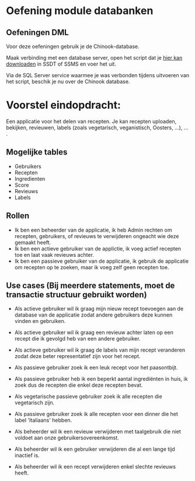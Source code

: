 # Oefening module databanken

## Oefeningen DML

Voor deze oefeningen gebruik je de Chinook-database.

Maak verbinding met een database server, open het script dat je [hier kan downloaden](https://raw.githubusercontent.com/lerocha/chinook-database/master/ChinookDatabase/DataSources/Chinook_SqlServer.sql) in SSDT of SSMS en voer het uit.

Via de SQL Server service waarmee je was verbonden tijdens uitvoeren van het script, beschik je nu over de Chinook database.

# Voorstel eindopdracht:



Een applicatie voor het delen van recepten. Je kan recepten uploaden, bekijken, revieuwen, labels (zoals vegetarisch, veganistisch, Oosters, ...), ... .

## Mogelijke tables

 - Gebruikers
 - Recepten
 - Ingredienten
 - Score
 - Revieuws
 - Labels

## Rollen

 - Ik ben een beheerder van de applicatie, ik heb Admin rechten om recepten, gebruikers, of revieuws te verwijderen ongeacht wie deze gemaakt heeft.
 - Ik ben een actieve gebruiker van de applictie, ik voeg actief recepten toe en laat vaak revieuws achter.
 - Ik ben een passieve gebruiker van de applicatie, ik gebruik de applicatie om recepten op te zoeken, maar ik voeg zelf geen recepten toe. 

## Use cases (Bij meerdere statements, moet de transactie structuur gebruikt worden)

 - Als actieve gebruiker wil ik graag mijn nieuw recept toevoegen aan de database van de applicatie zodat andere gebruikers deze kunnen vinden en gebruiken.
 - Als actieve gebruiker wil ik graag een revieuw achter laten op een recept die ik gevolgd heb van een andere gebruiker.
 - Als actieve gebruiker wil ik graag de labels van mijn recept veranderen zodat deze beter representatief zijn voor het recept.

 - Als passieve gebruiker zoek ik een leuk recept voor het paasontbijt.
 - Als passieve gebruiker heb ik een beperkt aantal ingrediënten in huis, ik zoek dus de recepten die enkel deze recepten bevat.
 - Als vegetarische passieve gebruiker zoek ik alle recepten die vegetarisch zijn.
 - Als passieve gebruiker zoek ik alle recepten voor een dinner die het label 'Italiaans' hebben.

 - Als beheerder wil ik een revieuw verwijderen met taalgebruik die niet voldoet aan onze gebruikersovereenkomst.
 - Als beheerder wil ik een gebruiker verwijderen die al een lange tijd inactief is.
 - Als beheerder wil ik een recept verwijderen enkel slechte revieuws heeft.


